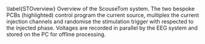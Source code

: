 \label{STOverview} Overview of the ScouseTom system. The two bespoke PCBs (highlighted) control program the current source, multiplex the current injection channels and randomise the stimulation trigger with respected to the injected phase. Voltages are recorded in parallel by the EEG system and stored on the PC for offline processing. 